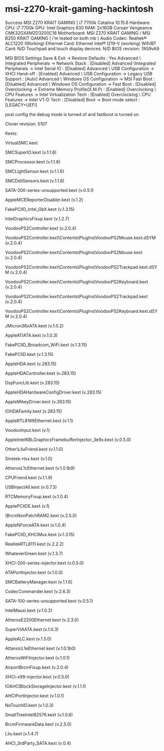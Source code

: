 # msi-z270-krait-gaming-hackintosh
Success MSI Z270 KRAIT GAMING | i7 7700k Catalina 10.15.6
Hardware:
CPU: i7 7700k
GPU: Intel Graphics 630
RAM: 2x16GB Corsair Vengeance CMK32GX4M2D3200C16
Motherboard: MSI Z270 KRAIT GAMING / MSI B250 KRAIT GAMING ( i'm tested on both mb )
Audio Codec: Realtek® ALC1220 (Working)
Ethernet Card: Ethernet Intel® I219-V (working)
Wifi/BT Card: N/D
Touchpad and touch display devices: N/D
BIOS revision: 7A59vA9




MSI BIOS Settings
Save & Exit → Restore Defaults : Yes
Advanced \ Integrated Peripherals → Network Stack : [Disabled]
Advanced \Integrated Peripherals  → Intel Serial IO : [Disabled]
Advanced \ USB Configuration → XHCI Hand-off : [Enabled]
Advanced \ USB Configuration → Legacy USB Support : [Auto]
Advanced \ Windows OS Configuration → MSI Fast Boot : [Disabled]
Advanced \ Windows OS Configuration → Fast Boot : [Disabled]
Overclocking  → Extreme Memory Profile(X.M.P) : [Enabled]
Overclocking \ CPU Features → Intel Virtualization Tech : [Enabled]
Overclocking \ CPU Features → Intel VT-D Tech : [Disabled]
Boot → Boot mode select : [LEGACY+UEFI]

post config
the debug mode is turned of and fastboot is turned on

Clover revision: 5107

Kexts:

VirtualSMC.kext

SMCSuperIO.kext (v.1.1.6)

SMCProcessor.kext (v.1.1.6)

SMCLightSensor.kext (v.1.1.6)

SMCDellSensors.kext (v.1.1.6)

SATA-200-series-unsupported.kext (v.0.5.1)

AppleMCEReporterDisabler.kext (v.1.2)

FakePCIID_Intel_GbX.kext (v.1.3.15)

IntelGraphicsFixup.kext (v.1.2.7)

VoodooPS2Controller.kext (v.2.0.4)

VoodooPS2Controller.kext\Contents\PlugIns\VoodooPS2Mouse.kext.dSYM (v.2.0.4)

VoodooPS2Controller.kext\Contents\PlugIns\VoodooPS2Mouse.kext (v.2.0.4)

VoodooPS2Controller.kext\Contents\PlugIns\VoodooPS2Trackpad.kext.dSYM (v.2.0.4)

VoodooPS2Controller.kext\Contents\PlugIns\VoodooPS2Keyboard.kext (v.2.0.4)

VoodooPS2Controller.kext\Contents\PlugIns\VoodooPS2Trackpad.kext (v.2.0.4)

VoodooPS2Controller.kext\Contents\PlugIns\VoodooPS2Keyboard.kext.dSYM (v.2.0.4)

JMicron36xATA.kext (v.1.0.2)

AppleATIATA.kext (v.1.0.3)

FakePCIID_Broadcom_WiFi.kext (v.1.3.15)

FakePCIID.kext (v.1.3.15)

AppleHDA.kext (v.283.15)

AppleHDAController.kext (v.283.15)

DspFuncLib.kext (v.283.15)

AppleHDAHardwareConfigDriver.kext (v.283.15)

AppleMikeyDriver.kext (v.283.15)

IOHDAFamily.kext (v.283.15)

AppleRTL8169Ethernet.kext (v.1.1)

VoodooInput.kext (v.1)

AppleIntelKBLGraphicsFramebufferInjector_3e9x.kext (v.0.5.0)

Other\LiluFriend.kext (v.1.1.0)

Sinetek-rtsx.kext (v.1.0)

AtherosL1cEthernet.kext (v.1.0.1b9)

CPUFriend.kext (v.1.1.9)

USBInjectAll.kext (v.0.7.3)

RTCMemoryFixup.kext (v.1.0.4)

ApplePCIIDE.kext (v.1)

\BrcmNonPatchRAM2.kext (v.2.5.0)

AppleNForceATA.kext (v.1.0.4)

FakePCIID_XHCIMux.kext (v.1.3.15)

RealtekRTL8111.kext (v.2.2.2)

WhateverGreen.kext (v.1.3.7)

XHCI-200-series-injector.kext (v.0.5.0)

ATAPortInjector.kext (v.1.0.0)

SMCBatteryManager.kext (v.1.1.6)

CodecCommander.kext (v.2.6.3)

SATA-100-series-unsupported.kext (v.0.5.1)

IntelMausi.kext (v.1.0.2)

AtherosE2200Ethernet.kext (v.2.3.0)

SuperVIAATA.kext (v.1.0.3)

AppleALC.kext (v.1.5.0)

AttansicL1eEthernet.kext (v.1.0.1b0)

AtherosWiFiInjector.kext (v.1.0.1)

AirportBrcmFixup.kext (v.2.0.4)

XHCI-x99-injector.kext (v.0.5.0)

IOAHCIBlockStorageInjector.kext (v.1.1.1)

AHCIPortInjector.kext (v.1.0.1)

NoTouchID.kext (v.1.0.3)

SmallTreeIntel82576.kext (v.1.0.6)

BrcmFirmwareData.kext (v.2.5.0)

Lilu.kext (v.1.4.7)

AHCI_3rdParty_SATA.kext (v.0.4)
